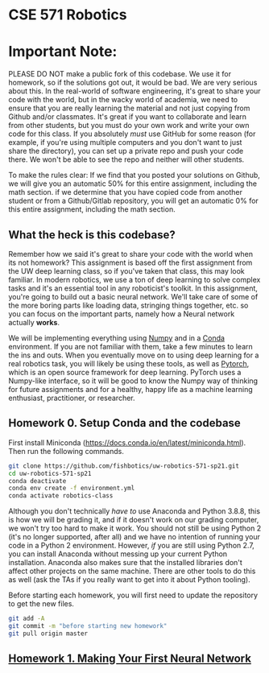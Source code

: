 # CSE 571 Robotics

# Important Note:
PLEASE DO NOT make a public fork of this codebase. We use it for homework, so if the solutions got out, it would be bad. We are very serious about this. In the real-world of software engineering, it's great to share your code with the world, but in the wacky world of academia, we need to ensure that you are really learning the material and not just copying from Github and/or classmates. It's great if you want to collaborate and learn from other students, but you must do your own work and write your own code for this class. If you absolutely _must_ use GitHub for some reason (for example, if you're using multiple computers and you don't want to just share the directory), you can set up a private repo and push your code there. We won't be able to see the repo and neither will other students.

To make the rules clear: If we find that you posted your solutions on Github, we will give you an automatic 50% for this entire assignment, including the math section. if we determine that you have copied code from another student or from a Github/Gitlab repository, you will get an automatic 0% for this entire assignment, including the math section.


## What the heck is this codebase? ##

Remember how we said it's great to share your code with the world when its not homework? This assignment is based off the first assignment from the UW deep learning class, so if you've taken that class, this may look familiar. In modern robotics, we use a ton of deep learning to solve complex tasks and it's an essential tool in any roboticist's toolkit. In this assignment, you're going to build out a basic neural network. We'll take care of some of the more boring parts like loading data, stringing things together, etc. so you can focus on the important parts, namely how a Neural network actually **works**.

We will be implementing everything using [Numpy](https://docs.scipy.org/doc/numpy/user/quickstart.html) and in a [Conda](https://docs.conda.io/en/latest/) environment.
If you are not familiar with them, take a few minutes to learn the ins and outs. When you eventually move on to using deep learning for a real robotics task, you will likely be using these tools, as well as [Pytorch](https://pytorch.org/), which is an open source framework for deep learning. PyTorch uses a Numpy-like interface, so it will be good to know the Numpy way of thinking for future assignments and for a healthy, happy life as a machine learning enthusiast, practitioner, or researcher.

## Homework 0. Setup Conda and the codebase ##
First install Miniconda (https://docs.conda.io/en/latest/miniconda.html). Then run the following commands.

```bash
git clone https://github.com/fishbotics/uw-robotics-571-sp21.git
cd uw-robotics-571-sp21
conda deactivate
conda env create -f environment.yml
conda activate robotics-class
```

Although you don't technically _have to_ use Anaconda and Python 3.8.8, this is how we will be grading it, and if it doesn't work on our grading computer, we won't try too hard to make it work.
You should not still be using Python 2 (it's no longer supported, after all) and we have no intention of running your code in a Python 2 environment. However, _if_ you are still using Python 2.7, you can install Anaconda without messing up your current Python installation. Anaconda also makes sure that the installed libraries don't affect other projects on the same machine. There are other tools to do this as well (ask the TAs if you really want to get into it about Python tooling).

Before starting each homework, you will first need to update the repository to get the new files.
```bash
git add -A
git commit -m "before starting new homework"
git pull origin master
```

## [Homework 1. Making Your First Neural Network](hw1)
